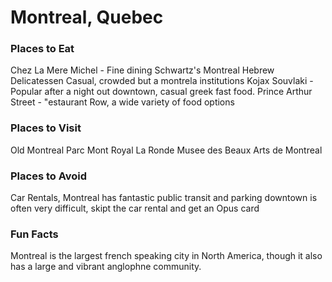 # Montreal, Quebec

### Places to Eat
Chez La Mere Michel - Fine dining
Schwartz's Montreal Hebrew Delicatessen Casual, crowded but a montrela institutions
Kojax Souvlaki - Popular after a night out downtown, casual greek fast food.
Prince Arthur Street - "estaurant Row, a wide variety of food options


### Places to Visit
Old Montreal
Parc Mont Royal
La Ronde
Musee des Beaux Arts de Montreal

### Places to Avoid
Car Rentals, Montreal has fantastic public transit and parking downtown is often very difficult, skipt the car rental and get an Opus card

### Fun Facts
Montreal is the largest french speaking city in North America, though it also has a large and vibrant anglophne community.
